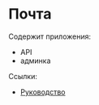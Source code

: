 Почта
===

Содержит приложения:

* API
* админка

Ссылки:

* [Руководство](common/guide/ru/README.md)
